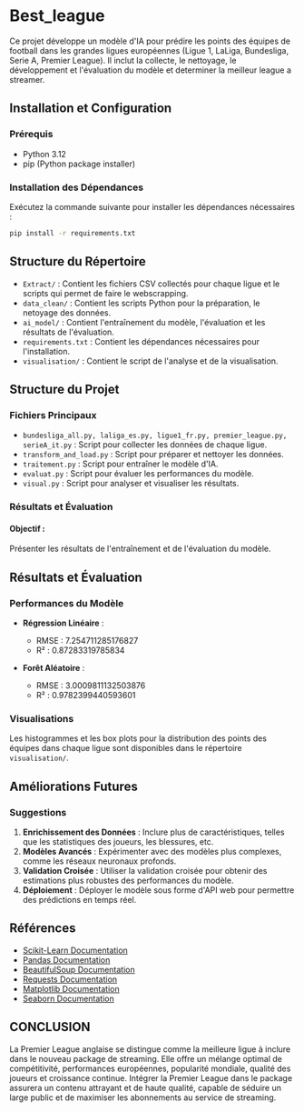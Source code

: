 # Best_league
Ce projet développe un modèle d'IA pour prédire les points des équipes de football dans les grandes ligues européennes (Ligue 1, LaLiga, Bundesliga, Serie A, Premier League). Il inclut la collecte, le nettoyage, le développement et l'évaluation du modèle et determiner la meilleur league a streamer.

## Installation et Configuration

### Prérequis

- Python 3.12
- pip (Python package installer)

### Installation des Dépendances

Exécutez la commande suivante pour installer les dépendances nécessaires :

```bash
pip install -r requirements.txt
```
## Structure du Répertoire

- `Extract/` : Contient les fichiers CSV collectés pour chaque ligue et le scripts qui permet de faire le webscrapping.
- `data_clean/` : Contient les scripts Python pour la préparation, le netoyage des données.
- `ai_model/` : Contient l'entraînement du modèle, l'évaluation et les résultats de l'évaluation.
- `requirements.txt` : Contient les dépendances nécessaires pour l'installation.
- `visualisation/` : Contient le script de l'analyse et de la visualisation.


## Structure du Projet

### Fichiers Principaux

- `bundesliga_all.py, laliga_es.py, ligue1_fr.py, premier_league.py, serieA_it.py` : Script pour collecter les données de chaque ligue.
- `transform_and_load.py` : Script pour préparer et nettoyer les données.
- `traitement.py` : Script pour entraîner le modèle d'IA.
- `evaluat.py` : Script pour évaluer les performances du modèle.
- `visual.py` : Script pour analyser et visualiser les résultats.


###  Résultats et Évaluation

#### Objectif :
Présenter les résultats de l'entraînement et de l'évaluation du modèle.

## Résultats et Évaluation

### Performances du Modèle

- **Régression Linéaire** :
  - RMSE : 7.254711285176827
  - R² : 0.87283319785834

- **Forêt Aléatoire** :
  - RMSE : 3.0009811132503876
  - R² : 0.9782399440593601

### Visualisations

Les histogrammes et les box plots pour la distribution des points des équipes dans chaque ligue sont disponibles dans le répertoire `visualisation/`.


## Améliorations Futures

### Suggestions

1. **Enrichissement des Données** : Inclure plus de caractéristiques, telles que les statistiques des joueurs, les blessures, etc.
2. **Modèles Avancés** : Expérimenter avec des modèles plus complexes, comme les réseaux neuronaux profonds.
3. **Validation Croisée** : Utiliser la validation croisée pour obtenir des estimations plus robustes des performances du modèle.
4. **Déploiement** : Déployer le modèle sous forme d'API web pour permettre des prédictions en temps réel.

## Références

- [Scikit-Learn Documentation](https://scikit-learn.org/stable/documentation.html)
- [Pandas Documentation](https://pandas.pydata.org/docs/)
- [BeautifulSoup Documentation](https://www.crummy.com/software/BeautifulSoup/bs4/doc/)
- [Requests Documentation](https://docs.python-requests.org/en/latest/)
- [Matplotlib Documentation](https://matplotlib.org/stable/contents.html)
- [Seaborn Documentation](https://seaborn.pydata.org/)

## CONCLUSION

La Premier League anglaise se distingue comme la meilleure ligue à inclure dans le nouveau package de streaming. Elle offre un mélange optimal de compétitivité, performances européennes, popularité mondiale, qualité des joueurs et croissance continue. Intégrer la Premier League dans le package assurera un contenu attrayant et de haute qualité, capable de séduire un large public et de maximiser les abonnements au service de streaming.
